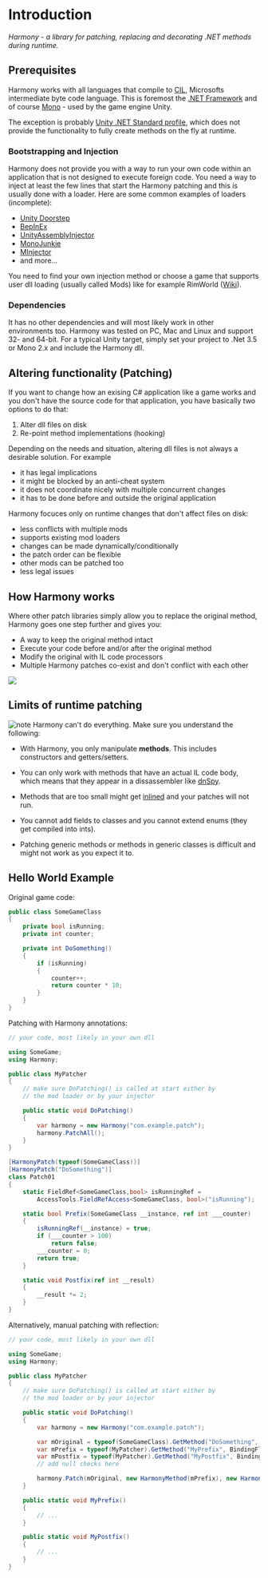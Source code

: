 # Introduction

_Harmony - a library for patching, replacing and decorating .NET methods during runtime._

## Prerequisites

Harmony works with all languages that compile to [CIL](https://wikipedia.org/wiki/Common_Intermediate_Language), Microsofts intermediate byte code language. This is foremost the [.NET Framework](https://wikipedia.org/wiki/Portal:.NET_Framework) and of course [Mono](<https://wikipedia.org/wiki/Mono_(software)>) - used by the game engine Unity.

The exception is probably [Unity .NET Standard profile](https://docs.unity3d.com/2019.1/Documentation/Manual/dotnetProfileSupport.html), which does not provide the functionality to fully create methods on the fly at runtime.

### Bootstrapping and Injection

Harmony does not provide you with a way to run your own code within an application that is not designed to execute foreign code. You need a way to inject at least the few lines that start the Harmony patching and this is usually done with a loader. Here are some common examples of loaders (incomplete):

- [Unity Doorstep](https://github.com/NeighTools/UnityDoorstop)
- [BepInEx](https://github.com/BepInEx/BepInEx)
- [UnityAssemblyInjector](https://github.com/avail/UnityAssemblyInjector)
- [MonoJunkie](https://github.com/wledfor2/MonoJunkie)
- [MInjector](https://github.com/EquiFox/MInjector)
- and more...

You need to find your own injection method or choose a game that supports user dll loading (usually called Mods) like for example RimWorld ([Wiki](https://rimworldwiki.com/wiki/Modding_Tutorials/)).

### Dependencies

It has no other dependencies and will most likely work in other environments too. Harmony was tested on PC, Mac and Linux and support 32- and 64-bit. For a typical Unity target, simply set your project to .Net 3.5 or Mono 2.x and include the Harmony dll.

## Altering functionality (Patching)

If you want to change how an exising C# application like a game works and you don't have the source code for that application, you have basically two options to do that:

1. Alter dll files on disk
2. Re-point method implementations (hooking)

Depending on the needs and situation, altering dll files is not always a desirable solution. For example

- it has legal implications
- it might be blocked by an anti-cheat system
- it does not coordinate nicely with multiple concurrent changes
- it has to be done before and outside the original application

Harmony focuces only on runtime changes that don't affect files on disk:

- less conflicts with multiple mods
- supports existing mod loaders
- changes can be made dynamically/conditionally
- the patch order can be flexible
- other mods can be patched too
- less legal issues

## How Harmony works

Where other patch libraries simply allow you to replace the original method, Harmony goes one step further and gives you:

- A way to keep the original method intact
- Execute your code before and/or after the original method
- Modify the original with IL code processors
- Multiple Harmony patches co-exist and don't conflict with each other

![](https://raw.githubusercontent.com/pardeike/Harmony/master/Harmony/Documentation/images/patch-logic.svg?sanitize=true)

## Limits of runtime patching

![note] Harmony can't do everything. Make sure you understand the following:

- With Harmony, you only manipulate **methods**. This includes constructors and getters/setters.

- You can only work with methods that have an actual IL code body, which means that they appear in a dissassembler like [dnSpy](https://github.com/0xd4d/dnSpy).

- Methods that are too small might get [inlined](https://wikipedia.org/wiki/Inline_expansion) and your patches will not run.

- You cannot add fields to classes and you cannot extend enums (they get compiled into ints).

- Patching generic methods or methods in generic classes is difficult and might not work as you expect it to.

## Hello World Example

Original game code:

```cs
public class SomeGameClass
{
	private bool isRunning;
	private int counter;

	private int DoSomething()
	{
		if (isRunning)
		{
			counter++;
			return counter * 10;
		}
	}
}
```

Patching with Harmony annotations:

```cs
// your code, most likely in your own dll

using SomeGame;
using Harmony;

public class MyPatcher
{
	// make sure DoPatching() is called at start either by
	// the mod loader or by your injector

	public static void DoPatching()
	{
		var harmony = new Harmony("com.example.patch");
		harmony.PatchAll();
	}
}

[HarmonyPatch(typeof(SomeGameClass))]
[HarmonyPatch("DoSomething")]
class Patch01
{
	static FieldRef<SomeGameClass,bool> isRunningRef =
		AccessTools.FieldRefAccess<SomeGameClass, bool>("isRunning");

	static bool Prefix(SomeGameClass __instance, ref int ___counter)
	{
		isRunningRef(__instance) = true;
		if (___counter > 100)
			return false;
		___counter = 0;
		return true;
	}

	static void Postfix(ref int __result)
	{
		__result *= 2;
	}
}
```

Alternatively, manual patching with reflection:

```cs
// your code, most likely in your own dll

using SomeGame;
using Harmony;

public class MyPatcher
{
	// make sure DoPatching() is called at start either by
	// the mod loader or by your injector

	public static void DoPatching()
	{
		var harmony = new Harmony("com.example.patch");

		var mOriginal = typeof(SomeGameClass).GetMethod("DoSomething", BindingFlags.Instance | BindingFlags.NonPublic);
		var mPrefix = typeof(MyPatcher).GetMethod("MyPrefix", BindingFlags.Static | BindingFlags.Public);
		var mPostfix = typeof(MyPatcher).GetMethod("MyPostfix", BindingFlags.Static | BindingFlags.Public);
		// add null checks here

		harmony.Patch(mOriginal, new HarmonyMethod(mPrefix), new HarmonyMethod(mPostfix));
	}

	public static void MyPrefix()
	{
		// ...
	}

	public static void MyPostfix()
	{
		// ...
	}
}
```

[note]: https://raw.githubusercontent.com/pardeike/Harmony/master/Harmony/Documentation/images/note.png
